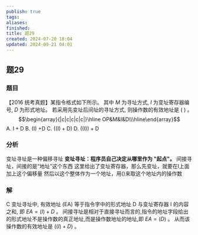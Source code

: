 ```yaml
---
publish: true
tags: 
aliases: 
finished: 
title: 题29
created: 2024-07-20 18:04
updated: 2024-09-21 04:01
---
```

## 题29
### 题目
【2016 统考真题】某指令格式如下所示。
其中 $M$ 为寻址方式, $I$ 为变址寄存器编号, $D$ 为形式地址。
若采用先变址后间址的寻址方式, 则操作数的有效地址是 ( ) 。
$$\begin{array}{|c|c|c|c|c|}\hline OP&M&I&D\\\hline\end{array}$$
A. $\mathrm{I} + \mathrm{D}$ 
B. (I) $+ \mathrm{D}$ 
C. $\left( {\left( \mathrm{I}\right) + \mathrm{D}}\right)$ 
D. $\left( \left( \mathrm{I}\right) \right) + \mathrm{D}$
### 分析
变址寻址是一种偏移寻址
**变址寻址：程序员自己决定从哪里作为 "起点"。**
间接寻址，间接的是“地址”这个东西
这里给出了变址寄存器，那么先变址，就要在I上面加上这个偏移量
然后以这个整体作为一个地址，用()来取这个地址内的操作数
### 解
C
变址寻址中, 有效地址 (EA) 等于指令字中的形式地址 D 与变址寄存器 I 的内容之和, 即 ${EA} = \left( I\right)  + D$ 。
间接寻址是相对于直接寻址而言的,指令的地址字段给出的形式地址不是操作数的真正地址,而是操作数地址的地址,即 ${EA} = \left( D\right)$ 。
从而该操作数的有效地址是 $\left( {\left( I\right)  + D}\right)$ 。